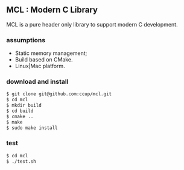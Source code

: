## MCL : Modern C Library

MCL is a pure header only library to support modern C development.

### assumptions

- Static memory management;
- Build based on CMake.
- Linux|Mac platform.

### download and install

```sh
$ git clone git@github.com:ccup/mcl.git
$ cd mcl
$ mkdir build
$ cd build
$ cmake ..
$ make
$ sudo make install
```

### test

```sh
$ cd mcl
$ ./test.sh
```